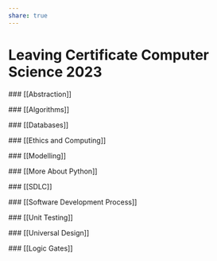 ```yaml
---
share: true  
---
```


# Leaving Certificate Computer Science 2023

### [[Abstraction]]

### [[Algorithms]]

### [[Databases]]

### [[Ethics and Computing]]

### [[Modelling]]

### [[More About Python]]

### [[SDLC]]

### [[Software Development Process]]

### [[Unit Testing]]

### [[Universal Design]]

### [[Logic Gates]]